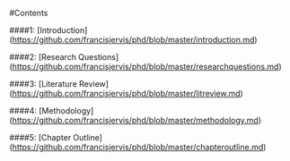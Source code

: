 #Contents


####1: [Introduction] (https://github.com/francisjervis/phd/blob/master/introduction.md)

####2: [Research Questions] (https://github.com/francisjervis/phd/blob/master/researchquestions.md)

####3: [Literature Review] (https://github.com/francisjervis/phd/blob/master/litreview.md)

####4: [Methodology] (https://github.com/francisjervis/phd/blob/master/methodology.md)

####5: [Chapter Outline] (https://github.com/francisjervis/phd/blob/master/chapteroutline.md)
